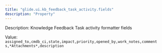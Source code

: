 ```yaml
---
title: "glide.ui.kb_feedback_task_activity.fields"
description: "Property"
---
```


Description: Knowledge Feedback Task activity formatter fields

Value: `assigned_to,cmdb_ci,state,impact,priority,opened_by,work_notes,comments,*Attachments*,description`